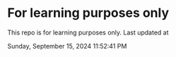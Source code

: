 # For learning purposes only
This repo is for learning purposes only.
Last updated at

Sunday, September 15, 2024 11:52:41 PM

